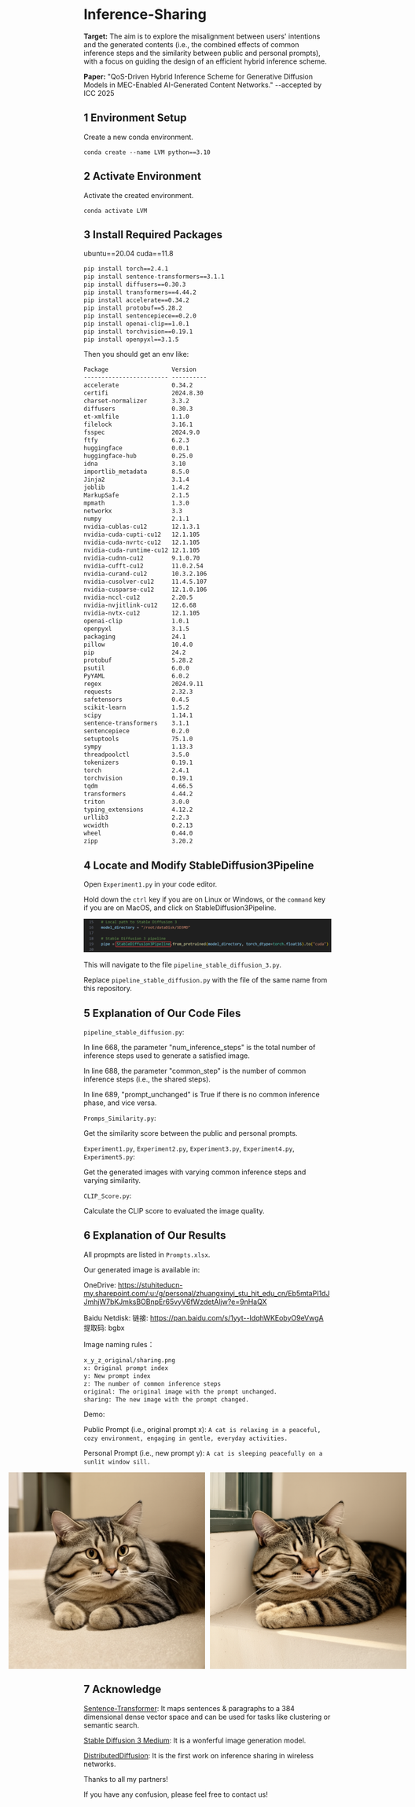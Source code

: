 # Inference-Sharing

**Target:** The aim is to explore the misalignment between users' intentions and the generated contents (i.e., the combined effects of common inference steps and the similarity between public and personal prompts), with a focus on guiding the design of an efficient hybrid inference scheme.

**Paper:** "QoS-Driven Hybrid Inference Scheme for Generative Diffusion Models in MEC-Enabled AI-Generated Content Networks." --accepted by ICC 2025

## 1 Environment Setup

Create a new conda environment.

```shell
conda create --name LVM python==3.10
```

## 2 Activate Environment

Activate the created environment.

```shell
conda activate LVM
```

## 3 Install Required Packages

ubuntu==20.04  cuda==11.8
```shell
pip install torch==2.4.1
pip install sentence-transformers==3.1.1
pip install diffusers==0.30.3
pip install transformers==4.44.2
pip install accelerate==0.34.2
pip install protobuf==5.28.2
pip install sentencepiece==0.2.0
pip install openai-clip==1.0.1
pip install torchvision==0.19.1
pip install openpyxl==3.1.5
```
Then you should get an env like:
```shell
Package                  Version
------------------------ ----------
accelerate               0.34.2
certifi                  2024.8.30
charset-normalizer       3.3.2
diffusers                0.30.3
et-xmlfile               1.1.0
filelock                 3.16.1
fsspec                   2024.9.0
ftfy                     6.2.3
huggingface              0.0.1
huggingface-hub          0.25.0
idna                     3.10
importlib_metadata       8.5.0
Jinja2                   3.1.4
joblib                   1.4.2
MarkupSafe               2.1.5
mpmath                   1.3.0
networkx                 3.3
numpy                    2.1.1
nvidia-cublas-cu12       12.1.3.1
nvidia-cuda-cupti-cu12   12.1.105
nvidia-cuda-nvrtc-cu12   12.1.105
nvidia-cuda-runtime-cu12 12.1.105
nvidia-cudnn-cu12        9.1.0.70
nvidia-cufft-cu12        11.0.2.54
nvidia-curand-cu12       10.3.2.106
nvidia-cusolver-cu12     11.4.5.107
nvidia-cusparse-cu12     12.1.0.106
nvidia-nccl-cu12         2.20.5
nvidia-nvjitlink-cu12    12.6.68
nvidia-nvtx-cu12         12.1.105
openai-clip              1.0.1
openpyxl                 3.1.5
packaging                24.1
pillow                   10.4.0
pip                      24.2
protobuf                 5.28.2
psutil                   6.0.0
PyYAML                   6.0.2
regex                    2024.9.11
requests                 2.32.3
safetensors              0.4.5
scikit-learn             1.5.2
scipy                    1.14.1
sentence-transformers    3.1.1
sentencepiece            0.2.0
setuptools               75.1.0
sympy                    1.13.3
threadpoolctl            3.5.0
tokenizers               0.19.1
torch                    2.4.1
torchvision              0.19.1
tqdm                     4.66.5
transformers             4.44.2
triton                   3.0.0
typing_extensions        4.12.2
urllib3                  2.2.3
wcwidth                  0.2.13
wheel                    0.44.0
zipp                     3.20.2
```

## 4 Locate and Modify StableDiffusion3Pipeline
Open `Experiment1.py` in your code editor.

Hold down the `ctrl` key if you are on Linux or Windows, or the `command` key if you are on MacOS, and click on StableDiffusion3Pipeline.

![image](/readme/step1.png)

This will navigate to the file `pipeline_stable_diffusion_3.py`.

Replace `pipeline_stable_diffusion.py` with the file of the same name from this repository.

## 5 Explanation of Our Code Files

`pipeline_stable_diffusion.py`: 

In line 668, the parameter "num_inference_steps" is the total number of inference steps used to generate a satisfied image.

In line 688, the parameter "common_step" is the number of common inference steps (i.e., the shared steps).

In line 689, "prompt_unchanged" is True if there is no common inference phase, and vice versa.

`Promps_Similarity.py`:

Get the similarity score between the public and personal prompts.

`Experiment1.py`, `Experiment2.py`, `Experiment3.py`, `Experiment4.py`, `Experiment5.py`:

Get the generated images with varying common inference steps and varying similarity.

`CLIP_Score.py`:

Calculate the CLIP score to evaluated the image quality.

## 6 Explanation of Our Results

All propmpts are listed in `Prompts.xlsx`.

Our generated image is available in:

OneDrive: https://stuhiteducn-my.sharepoint.com/:u:/g/personal/zhuangxinyi_stu_hit_edu_cn/Eb5mtaPI1dJJmhjW7bKJmksBOBnpEr65vyV6fWzdetAljw?e=9nHaQX

Baidu Netdisk: 链接: https://pan.baidu.com/s/1yyt--IdqhWKEobyO9eVwgA 提取码: bgbx 

Image naming rules：

```shell
x_y_z_original/sharing.png
x: Original prompt index
y: New prompt index
z: The number of common inference steps
original: The original image with the prompt unchanged.
sharing: The new image with the prompt changed.
```

Demo:

Public Prompt (i.e., original prompt x): `A cat is relaxing in a peaceful, cozy environment, engaging in gentle, everyday activities.`

Personal Prompt (i.e., new prompt y): `A cat is sleeping peacefully on a sunlit window sill.`

<div style="display: flex; justify-content: center; align-items: center;">
  <img src="/readme/original.png" alt="Original Image" style="width: 400px; height: auto; margin-right: 10px;">
  <img src="/readme/sharing.png" alt="Sharing Image" style="width: 400px; height: auto;">
</div>


## 7 Acknowledge
[Sentence-Transformer](https://huggingface.co/sentence-transformers/all-MiniLM-L6-v2): It maps sentences & paragraphs to a 384 dimensional dense vector space and can be used for tasks like clustering or semantic search.

[Stable Diffusion 3 Medium](https://huggingface.co/stabilityai/stable-diffusion-3-medium-diffusers/tree/main): It is a wonferful image generation model.

[DistributedDiffusion](https://github.com/HongyangDu/DistributedDiffusion): It is the first work on inference sharing in wireless networks.

Thanks to all my partners!

If you have any confusion, please feel free to contact us!


